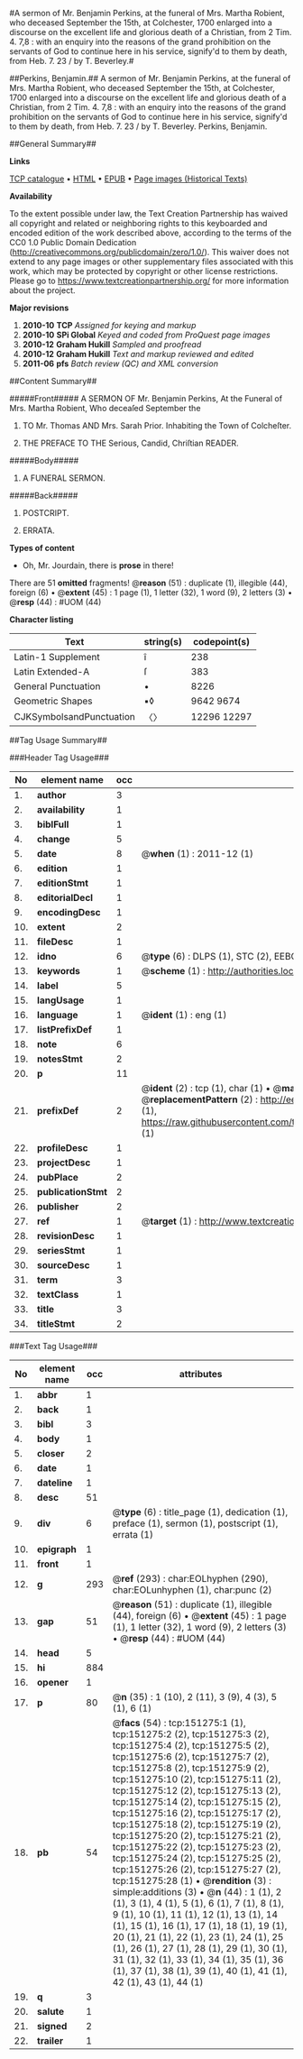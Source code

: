 #A sermon of Mr. Benjamin Perkins, at the funeral of Mrs. Martha Robient, who deceased September the 15th, at Colchester, 1700 enlarged into a discourse on the excellent life and glorious death of a Christian, from 2 Tim. 4. 7,8 : with an enquiry into the reasons of the grand prohibition on the servants of God to continue here in his service, signify'd to them by death, from Heb. 7. 23 / by T. Beverley.#

##Perkins, Benjamin.##
A sermon of Mr. Benjamin Perkins, at the funeral of Mrs. Martha Robient, who deceased September the 15th, at Colchester, 1700 enlarged into a discourse on the excellent life and glorious death of a Christian, from 2 Tim. 4. 7,8 : with an enquiry into the reasons of the grand prohibition on the servants of God to continue here in his service, signify'd to them by death, from Heb. 7. 23 / by T. Beverley.
Perkins, Benjamin.

##General Summary##

**Links**

[TCP catalogue](http://www.ota.ox.ac.uk/tcp/)  • 
[HTML](http://tei.it.ox.ac.uk/tcp/Texts-HTML/free/A90/A90497.html)  • 
[EPUB](http://tei.it.ox.ac.uk/tcp/Texts-EPUB/free/A90/A90497.epub) • 
[Page images (Historical Texts)](https://historicaltexts.jisc.ac.uk/eebo-42475131e)

**Availability**

To the extent possible under law, the Text Creation Partnership has waived all copyright and related or neighboring rights to this keyboarded and encoded edition of the work described above, according to the terms of the CC0 1.0 Public Domain Dedication (http://creativecommons.org/publicdomain/zero/1.0/). This waiver does not extend to any page images or other supplementary files associated with this work, which may be protected by copyright or other license restrictions. Please go to https://www.textcreationpartnership.org/ for more information about the project.

**Major revisions**

1. __2010-10__ __TCP__ *Assigned for keying and markup*
1. __2010-10__ __SPi Global__ *Keyed and coded from ProQuest page images*
1. __2010-12__ __Graham Hukill__ *Sampled and proofread*
1. __2010-12__ __Graham Hukill__ *Text and markup reviewed and edited*
1. __2011-06__ __pfs__ *Batch review (QC) and XML conversion*

##Content Summary##

#####Front#####
A SERMON OF Mr. Benjamin Perkins, At the Funeral of Mrs. Martha Robient, Who deceaſed September the 
1. TO Mr. Thomas AND Mrs. Sarah Prior. Inhabiting the Town of Colcheſter.

1. THE PREFACE TO THE Serious, Candid, Chriſtian READER.

#####Body#####

1. A FUNERAL SERMON.

#####Back#####

1. POSTCRIPT.

1. ERRATA.

**Types of content**

  * Oh, Mr. Jourdain, there is **prose** in there!

There are 51 **omitted** fragments! 
 @__reason__ (51) : duplicate (1), illegible (44), foreign (6)  •  @__extent__ (45) : 1 page (1), 1 letter (32), 1 word (9), 2 letters (3)  •  @__resp__ (44) : #UOM (44)

**Character listing**


|Text|string(s)|codepoint(s)|
|---|---|---|
|Latin-1 Supplement|î|238|
|Latin Extended-A|ſ|383|
|General Punctuation|•|8226|
|Geometric Shapes|▪◊|9642 9674|
|CJKSymbolsandPunctuation|〈〉|12296 12297|

##Tag Usage Summary##

###Header Tag Usage###

|No|element name|occ|attributes|
|---|---|---|---|
|1.|__author__|3||
|2.|__availability__|1||
|3.|__biblFull__|1||
|4.|__change__|5||
|5.|__date__|8| @__when__ (1) : 2011-12 (1)|
|6.|__edition__|1||
|7.|__editionStmt__|1||
|8.|__editorialDecl__|1||
|9.|__encodingDesc__|1||
|10.|__extent__|2||
|11.|__fileDesc__|1||
|12.|__idno__|6| @__type__ (6) : DLPS (1), STC (2), EEBO-CITATION (1), OCLC (1), VID (1)|
|13.|__keywords__|1| @__scheme__ (1) : http://authorities.loc.gov/ (1)|
|14.|__label__|5||
|15.|__langUsage__|1||
|16.|__language__|1| @__ident__ (1) : eng (1)|
|17.|__listPrefixDef__|1||
|18.|__note__|6||
|19.|__notesStmt__|2||
|20.|__p__|11||
|21.|__prefixDef__|2| @__ident__ (2) : tcp (1), char (1)  •  @__matchPattern__ (2) : ([0-9\-]+):([0-9IVX]+) (1), (.+) (1)  •  @__replacementPattern__ (2) : http://eebo.chadwyck.com/downloadtiff?vid=$1&page=$2 (1), https://raw.githubusercontent.com/textcreationpartnership/Texts/master/tcpchars.xml#$1 (1)|
|22.|__profileDesc__|1||
|23.|__projectDesc__|1||
|24.|__pubPlace__|2||
|25.|__publicationStmt__|2||
|26.|__publisher__|2||
|27.|__ref__|1| @__target__ (1) : http://www.textcreationpartnership.org/docs/. (1)|
|28.|__revisionDesc__|1||
|29.|__seriesStmt__|1||
|30.|__sourceDesc__|1||
|31.|__term__|3||
|32.|__textClass__|1||
|33.|__title__|3||
|34.|__titleStmt__|2||


###Text Tag Usage###

|No|element name|occ|attributes|
|---|---|---|---|
|1.|__abbr__|1||
|2.|__back__|1||
|3.|__bibl__|3||
|4.|__body__|1||
|5.|__closer__|2||
|6.|__date__|1||
|7.|__dateline__|1||
|8.|__desc__|51||
|9.|__div__|6| @__type__ (6) : title_page (1), dedication (1), preface (1), sermon (1), postscript (1), errata (1)|
|10.|__epigraph__|1||
|11.|__front__|1||
|12.|__g__|293| @__ref__ (293) : char:EOLhyphen (290), char:EOLunhyphen (1), char:punc (2)|
|13.|__gap__|51| @__reason__ (51) : duplicate (1), illegible (44), foreign (6)  •  @__extent__ (45) : 1 page (1), 1 letter (32), 1 word (9), 2 letters (3)  •  @__resp__ (44) : #UOM (44)|
|14.|__head__|5||
|15.|__hi__|884||
|16.|__opener__|1||
|17.|__p__|80| @__n__ (35) : 1 (10), 2 (11), 3 (9), 4 (3), 5 (1), 6 (1)|
|18.|__pb__|54| @__facs__ (54) : tcp:151275:1 (1), tcp:151275:2 (2), tcp:151275:3 (2), tcp:151275:4 (2), tcp:151275:5 (2), tcp:151275:6 (2), tcp:151275:7 (2), tcp:151275:8 (2), tcp:151275:9 (2), tcp:151275:10 (2), tcp:151275:11 (2), tcp:151275:12 (2), tcp:151275:13 (2), tcp:151275:14 (2), tcp:151275:15 (2), tcp:151275:16 (2), tcp:151275:17 (2), tcp:151275:18 (2), tcp:151275:19 (2), tcp:151275:20 (2), tcp:151275:21 (2), tcp:151275:22 (2), tcp:151275:23 (2), tcp:151275:24 (2), tcp:151275:25 (2), tcp:151275:26 (2), tcp:151275:27 (2), tcp:151275:28 (1)  •  @__rendition__ (3) : simple:additions (3)  •  @__n__ (44) : 1 (1), 2 (1), 3 (1), 4 (1), 5 (1), 6 (1), 7 (1), 8 (1), 9 (1), 10 (1), 11 (1), 12 (1), 13 (1), 14 (1), 15 (1), 16 (1), 17 (1), 18 (1), 19 (1), 20 (1), 21 (1), 22 (1), 23 (1), 24 (1), 25 (1), 26 (1), 27 (1), 28 (1), 29 (1), 30 (1), 31 (1), 32 (1), 33 (1), 34 (1), 35 (1), 36 (1), 37 (1), 38 (1), 39 (1), 40 (1), 41 (1), 42 (1), 43 (1), 44 (1)|
|19.|__q__|3||
|20.|__salute__|1||
|21.|__signed__|2||
|22.|__trailer__|1||
